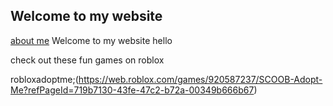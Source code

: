 ## Welcome to my website
[about me](about.md)
Welcome to my website
hello 

check out these fun games on roblox

robloxadoptme;(https://web.roblox.com/games/920587237/SCOOB-Adopt-Me?refPageId=719b7130-43fe-47c2-b72a-00349b666b67)

